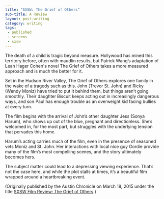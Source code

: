 ```yaml
---
title: "SXSW: The Grief of Others"
sub-title: A Review
layout: post-writing
category: writing
tags:
 - published
 - screens
 - sxsw
---
```

The death of a child is tragic beyond measure. Hollywood has mined this territory before, often with maudlin results, but Patrick Wang’s adaptation of Leah Hager Cohen's novel The Grief of Others takes a more measured approach and is much the better for it.

Set in the Hudson River Valley, The Grief of Others explores one family in the wake of a tragedy such as this. John (Trevor St. John) and Ricky (Wendy Moniz) have tried to put it behind them, but things aren’t going smoothly. Their daughter Biscuit keeps acting out in increasingly dangerous ways, and son Paul has enough trouble as an overweight kid facing bullies at every turn.

The film begins with the arrival of John’s other daughter Jess (Sonya Harum), who shows up out of the blue, pregnant and directionless. She’s welcomed in, for the most part, but struggles with the underlying tension that pervades this home.

Harum’s acting carries much of the film, even in the presence of seasoned vets Moniz and St. John. Her interactions with local nice guy Gordie provide many of the film’s most compelling scenes, and the story ultimately becomes hers.

The subject matter could lead to a depressing viewing experience. That’s not the case here, and while the plot stalls at times, it’s a beautiful film wrapped around a heartbreaking event.

<!-- <a href="" target="blank">
  <img src="" alt="">
</a> -->

(Originally published by the Austin Chronicle on March 18, 2015 under the title [SXSW Film Review: The Grief of Others](http://www.austinchronicle.com/daily/screens/2015-03-18/sxsw-film-review-the-grief-of-others/).)